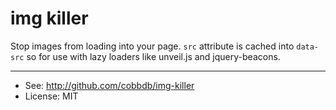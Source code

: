 # img killer

Stop images from loading into your page. `src` attribute is cached into `data-src` so for use with lazy loaders like unveil.js and jquery-beacons.

---------
* See: http://github.com/cobbdb/img-killer
* License: MIT

